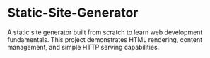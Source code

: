 # Static-Site-Generator
A static site generator built from scratch to learn web development fundamentals. This project demonstrates HTML rendering, content management, and simple HTTP serving capabilities.
